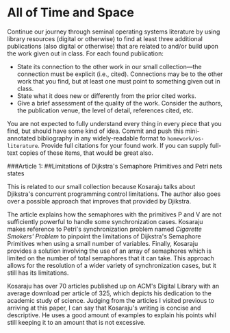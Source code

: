 # All of Time and Space

Continue our journey through seminal operating systems literature by using library resources (digital or otherwise) to find at least three additional publications (also digital or otherwise) that are related to and/or build upon the work given out in class. For each found publication:

* State its connection to the other work in our small collection—the connection must be explicit (i.e., cited). Connections may be to the other work that you find, but at least one must point to something given out in class.
* State what it does new or differently from the prior cited works.
* Give a brief assessment of the quality of the work. Consider the authors, the publication venue, the level of detail, references cited, etc.

You are not expected to fully understand every thing in every piece that you find, but should have some kind of idea.
Commit and push this mini-annotated bibliography in any widely-readable format to `homework/os-literature`. Provide full citations for your found work. If you can supply full-text copies of these items, that would be great also.



###Article 1: 
##Limitations of Dijkstra's Semaphore Primitives and Petri nets states 


This is related to our small collection because Kosaraju talks about Djikstra's concurrent programming control limitations. The author also goes over a possible approach that improves that provided by Djikstra.

The article explains how the semaphores with the primitives P and V are not sufficiently powerful to handle some synchronization cases. Kosaraju makes reference to Petri's synchronization problem named *Cigarette Smokers' Problem* to pinpoint the limitations of Dijkstra's Semaphore Primitives when using a small number of variables. Finally, Kosaraju provides a solution involving the use of an array of semaphores which is limited on the number of total semaphores that it can take. This approach allows for the resolution of a wider variety of synchronization cases, but it still has its limitations.  

Kosaraju has over 70 articles published up on ACM's Digital Library with an average download per article of 325, which depicts his dedication to the academic study of science. Judging from the articles I visited previous to arriving at this paper, I can say that Kosaraju's writing is concise and descriptive. He uses a good amount of examples to explain his points whil still keeping it to an amount that is not excessive. 